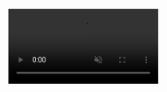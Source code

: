 <video src="https://github.com/user-attachments/assets/8410aabe-ce1d-4d35-9c61-869f09b740d6" autoplay loop muted> </video>
